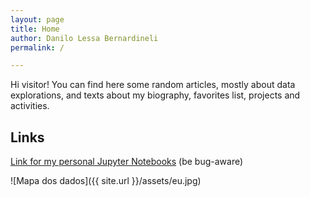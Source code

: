 ```yaml
---
layout: page
title: Home
author: Danilo Lessa Bernardineli
permalink: /

---
```



Hi visitor! You can find here some random articles, mostly about data explorations, and texts about my biography, favorites list, projects and activities.

## Links

[Link for my personal Jupyter Notebooks](https://mybinder.org/v2/gl/danlessa%2Fnotebooks/master) (be bug-aware)


![Mapa dos dados]({{ site.url }}/assets/eu.jpg)

